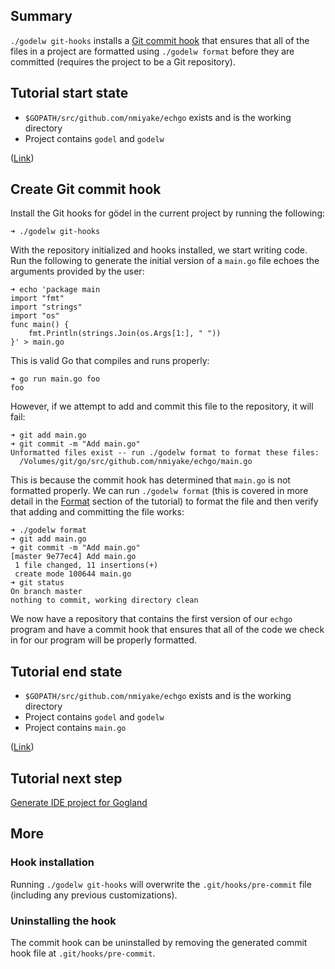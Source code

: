 Summary
-------
`./godelw git-hooks` installs a [Git commit hook](https://git-scm.com/book/en/v2/Customizing-Git-Git-Hooks) that ensures
that all of the files in a project are formatted using `./godelw format` before they are committed (requires the project
to be a Git repository).

Tutorial start state
--------------------

* `$GOPATH/src/github.com/nmiyake/echgo` exists and is the working directory
* Project contains `godel` and `godelw`

([Link](https://github.com/nmiyake/echgo/tree/6a73370d5b9c8c32ce1a5218938c922f1218db30))

Create Git commit hook
----------------------

Install the Git hooks for gödel in the current project by running the following:

```
➜ ./godelw git-hooks
```

With the repository initialized and hooks installed, we start writing code. Run the following to generate the initial
version of a `main.go` file echoes the arguments provided by the user:

```
➜ echo 'package main
import "fmt"
import "strings"
import "os"
func main() {
	fmt.Println(strings.Join(os.Args[1:], " "))
}' > main.go
```

This is valid Go that compiles and runs properly:

```
➜ go run main.go foo
foo
```

However, if we attempt to add and commit this file to the repository, it will fail:

```
➜ git add main.go
➜ git commit -m "Add main.go"
Unformatted files exist -- run ./godelw format to format these files:
  /Volumes/git/go/src/github.com/nmiyake/echgo/main.go
```

This is because the commit hook has determined that `main.go` is not formatted properly. We can run `./godelw format`
(this is covered in more detail in the [Format](https://github.com/palantir/godel/wiki/Format) section of the tutorial)
to format the file and then verify that adding and committing the file works:

```
➜ ./godelw format
➜ git add main.go
➜ git commit -m "Add main.go"
[master 9e77ec4] Add main.go
 1 file changed, 11 insertions(+)
 create mode 100644 main.go
➜ git status
On branch master
nothing to commit, working directory clean
```

We now have a repository that contains the first version of our `echgo` program and have a commit hook that ensures that
all of the code we check in for our program will be properly formatted.

Tutorial end state
------------------

* `$GOPATH/src/github.com/nmiyake/echgo` exists and is the working directory
* Project contains `godel` and `godelw`
* Project contains `main.go`

([Link](https://github.com/nmiyake/echgo/tree/9e77ec4885591f5a4fd95b550da729a004e7a04a))

Tutorial next step
------------------

[Generate IDE project for Gogland](https://github.com/palantir/godel/wiki/Generate-IDE-project)

More
----

### Hook installation

Running `./godelw git-hooks` will overwrite the `.git/hooks/pre-commit` file (including any previous customizations).

### Uninstalling the hook

The commit hook can be uninstalled by removing the generated commit hook file at `.git/hooks/pre-commit`.

